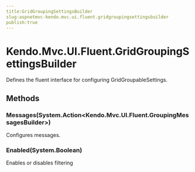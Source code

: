 ```yaml
---
title:GridGroupingSettingsBuilder
slug:aspnetmvc-kendo.mvc.ui.fluent.gridgroupingsettingsbuilder
publish:true
---
```


# Kendo.Mvc.UI.Fluent.GridGroupingSettingsBuilder

Defines the fluent interface for configuring GridGroupableSettings.

## Methods

### Messages(System.Action\<Kendo.Mvc.UI.Fluent.GroupingMessagesBuilder\>)
Configures messages.

### Enabled(System.Boolean)
Enables or disables filtering
